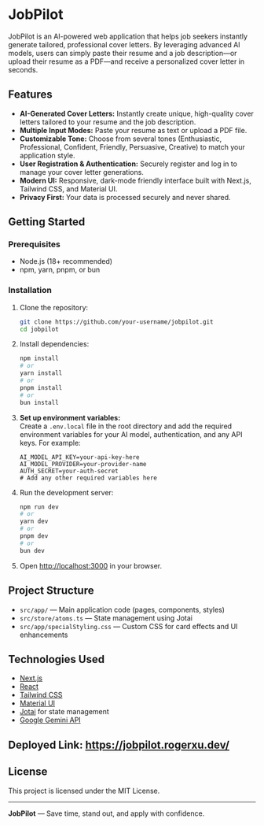 # JobPilot

JobPilot is an AI-powered web application that helps job seekers instantly generate tailored, professional cover letters. By leveraging advanced AI models, users can simply paste their resume and a job description—or upload their resume as a PDF—and receive a personalized cover letter in seconds.

## Features

- **AI-Generated Cover Letters:** Instantly create unique, high-quality cover letters tailored to your resume and the job description.
- **Multiple Input Modes:** Paste your resume as text or upload a PDF file.
- **Customizable Tone:** Choose from several tones (Enthusiastic, Professional, Confident, Friendly, Persuasive, Creative) to match your application style.
- **User Registration & Authentication:** Securely register and log in to manage your cover letter generations.
- **Modern UI:** Responsive, dark-mode friendly interface built with Next.js, Tailwind CSS, and Material UI.
- **Privacy First:** Your data is processed securely and never shared.

## Getting Started

### Prerequisites

- Node.js (18+ recommended)
- npm, yarn, pnpm, or bun

### Installation

1. Clone the repository:
   ```bash
   git clone https://github.com/your-username/jobpilot.git
   cd jobpilot
   ```

2. Install dependencies:
   ```bash
   npm install
   # or
   yarn install
   # or
   pnpm install
   # or
   bun install
   ```

3. **Set up environment variables:**  
   Create a `.env.local` file in the root directory and add the required environment variables for your AI model, authentication, and any API keys. For example:
   ```env
   AI_MODEL_API_KEY=your-api-key-here
   AI_MODEL_PROVIDER=your-provider-name
   AUTH_SECRET=your-auth-secret
   # Add any other required variables here
   ```

4. Run the development server:
   ```bash
   npm run dev
   # or
   yarn dev
   # or
   pnpm dev
   # or
   bun dev
   ```

5. Open [http://localhost:3000](http://localhost:3000) in your browser.

## Project Structure

- `src/app/` — Main application code (pages, components, styles)
- `src/store/atoms.ts` — State management using Jotai
- `src/app/specialStyling.css` — Custom CSS for card effects and UI enhancements

## Technologies Used

- [Next.js](https://nextjs.org/)
- [React](https://react.dev/)
- [Tailwind CSS](https://tailwindcss.com/)
- [Material UI](https://mui.com/)
- [Jotai](https://jotai.org/) for state management
- [Google Gemini API](https://ai.google.dev/)

## Deployed Link: https://jobpilot.rogerxu.dev/ 

## License

This project is licensed under the MIT License.

---

**JobPilot** — Save time, stand out, and apply with confidence.
